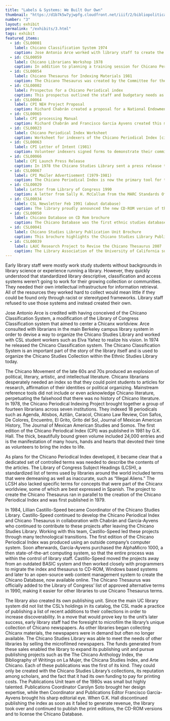 ```yaml
---
title: "Labels & Systems: We Built Our Own"
thumbnail: "https://d1b7k5w7yjwpfg.cloudfront.net/iiif/2/bibliopolitica_CSL00050_CSL00050_001/full/800,/0/default.jpg"
number: "3"
layout: exhibit
permalink: "/exhibits/3.html"
tags: exhibit
featured_items:
  - id: CSL00001
    label: Chicano Classification System 1974
    caption: Jose Antonio Arce worked with library staff to create the Chicano Classification System in order to classify materials according to a Chicano perspective. 
  - id: CSL00059
    label: Chicano Librarians Workshop 1978
    caption: In addition to planning a training session for Chicano Periodical Index Project (CPI) volunteers, Chabrán and other CPI project members organized additional training for volunteers to learn about new library technologies and gain practical skills. During this workshop, CPI project members selected the initial set of periodicals to be indexed.
  - id: CSL00054
    label: Chicano Thesaurus for Indexing Materials 1981
    caption: The Chicano Thesaurus was created by the Committee for the Development of Subject Access to Chicano Literatures. Subject lists from Chicanx collections around the southwest were compiled and edited to create this list of terms.
  - id: CSL00002
    label: Prospectus for a Chicano Periodical index
    caption: This prospectus outlined the staff and budgetary needs as well as the project workflow for the Chicano Periodical Index.
  - id: CSL00064
    label: CPI NEH Project Proposal
    caption: Richard Chabrán created a proposal for a National Endowment for the Humanities grant to cover the costs of the Chicano Periodical Index. Since librarians could not apply for funding, faculty member Larry Trujillo supported the project by putting in the application. The project was not funded by the NEH but this proposal shows deep commitment to the project by many librarians across the United States.
  - id: CSL00065
    label: CPI processing Manual
    caption: Richard Chabrán and Francisco Garcia Ayvens created this manual to train volunteer indexers
  - id: CSL00023
    label: Chicano Periodical Index Worksheet
    caption: Worksheet for indexers of the Chicano Periodical Index [circa 1978]
  - id: CSL00063
    label: CPI Letter of Intent (1981)
    caption: Volunteer indexers signed forms to demonstrate their commitment to the work.
  - id: CSL00066  
    label: CPI Launch Press Release
    caption: In 1978 the Chicano Studies Library sent a press release to notify libraries and publishers about the Chicano Periodical Index
  - id: CSL00067
    label: CPI Mailer Advertisement (1979-1981)
    caption: The Chicano Periodical Index is now the primary tool for the Mexican American” according to the monthly newsletter of the National Chicano Research Network. G.K. Hall, the first publisher of the index created this advertisement.
  - id: CSL00029
    label: Letter from Library of Congress 1990
    caption: A letter from Sally H. McCallum from the MARC Standards Office of the Library of Congress shares news that a special code was assigned for catalogers to use the Chicano Thesaurus in MARC catalog records
  - id: CSL00034
    label: CSL Newsletter Feb 1991 (about database)
    caption: The library proudly announced the new CD-ROM version of the Chicano Database in the February 1991 Newsletter. It explains how patrons can use the CD-ROM for research, save their results and find the full text in the library.
  - id: CSL00050
    label: Chicano Database on CD Rom brochure
    caption: The Chicano Database was the first ethnic studies database published on CD-ROM. Castillo-Speed is featured on this brochure that marketed the database and its new features.
  - id: CSL00041
    label: Chicano Studies Library Publication Unit Brochure
    caption: This brochure highlights the Chicano Studies Library Publications Unit’s activities through 1991. The unit became known as the leader in Chicano reference publications. The library’s income from microfilm sales and database royalties enabled the publication unit to expand its activities and create landmark works that put the library on the map. 
  - id: CSL00039
    label: LAUC Research Project to Revise the Chicano Thesaurus 2007
    caption: The Library Association of the University of California supported a research project to revise the Chicano Thesaurus in 2007. Through this project, terms for broader Latinx communities were added  to the thesaurus.
---
```

Early library staff were mostly work study students without backgrounds in library science or experience running a library. However, they quickly understood that standardized library descriptive, classification and access systems weren’t going to work for their growing collection or communities.  They needed their own intellectual infrastructure for information retrieval. All of the resources they worked hard to collect would mean little if they could be found only through racist or stereotyped frameworks. Library staff refused to use those systems and instead created their own.

Jose Antonio Arce is credited with having conceived of the Chicano Classification System, a modification of the Library of Congress Classification system that aimed to center a Chicanx worldview. Arce consulted with librarians in the main Berkeley campus library system in order to devise a way to organize the Chicano Studies Library and worked with CSL student workers such as Elva Yañez to realize his vision. In 1974 he released the Chicano Classification system. The Chicano Classification System is an important part of the story of the library itself and is used to organize the Chicano Studies Collection within the Ethnic Studies Library today.  

The Chicano Movement of the late 60s and 70s produced an explosion of political, literary, artistic, and intellectual literature. Chicanx librarians desperately needed an index so that they could point students to articles for research, affirmation of their identities or political organizing. Mainstream reference tools did not include or even acknowledge Chicano literature, perpetuating the falsehood that there was no history of Chicano literature. In 1978, the Chicano Periodical Indexing Project brought together a group of fourteen librarians across seven institutions. They indexed 18 periodicals such as Agenda, Atisbos, Aztlán, Caracol, Chicano Law Review, Con Safos, De Colores, Encuentro, El Grito, Grito del Sol, Journal of Mexican American History, The Journal of Mexican American Studies and Somos. The first edition of the Chicano Periodical Index (CPI) was published in 1981 by G.K. Hall. The thick, beautifully bound green volume included 24,000 entries and is the manifestation of many hours, hands and hearts that devoted their time as volunteers to bring the index to life. 

As plans for the Chicano Periodical Index developed, it became clear that a dedicated set of controlled terms was needed to describe the contents of the articles. The Library of Congress Subject Headings (LCSH), a standardized list of terms used by libraries around the world included terms that were demeaning as well as inaccurate, such as “Illegal Aliens.” The LCSH also lacked specific terms for concepts that were part of the Chicanx worldview, some of which are best expressed in Spanish.  The project to create the Chicano Thesaurus ran in parallel to the creation of the Chicano Periodical Index and was first published in 1979. 

In 1984, Lillian Castillo-Speed became Coordinator of the Chicano Studies Library. Castillo-Speed continued to develop the Chicano Periodical Index and Chicano Thesaurus in collaboration with Chabrán and García-Ayvens who continued to contribute to these projects after leaving the Chicano Studies Library. Working with this team, Castillo-Speed led these projects through many technological transitions. The first edition of the Chicano Periodical Index was produced using an outside company’s computer system. Soon afterwards, García-Ayvens purchased the AlphaMicro 1000, a then state-of-the-art computing system, so that the entire process was within the control of library staff. Castillo-Speed moved the projects away from an outdated BASIC system and then worked closely with programmers to migrate the index and thesaurus to CD-ROM, Windows based systems and later to an open-source web content management system to create the Chicano Database, now available online. The Chicano Thesaurus was officially added to the Library of Congress’ list of approved alternative terms in 1990, making it easier for other libraries to use Chicano Thesaurus terms. 


The library also created its own publishing unit. Since the main UC library system did not list the CSL’s holdings in its catalog, the CSL made a practice of publishing a list of recent additions to their collections in order to increase discoverability. In a move that would prove key to the unit’s later success, early library staff had the foresight to microfilm the library’s unique collection of Chicano newspapers.  As other libraries began collecting Chicanx materials, the newspapers were in demand but often no longer available. The Chicano Studies Library was able to meet the needs of other libraries by selling the microfilmed newspapers. The funds generated from these sales enabled the library to expand its publishing unit and pursue publishing projects such as the The Chicano Anthology Index, the Bibliography of Writings on La Mujer, the Chicana Studies Index,  and Arte Chicano. Each of these publications was the first of its kind. They could only be created with the Chicano Studies Library’s collections, its reputation among scholars, and the fact that it had its own funding to pay for printing costs. The Publications Unit team of the 1980s was small but highly talented. Publications Coordinator Carolyn Soto brought her design expertise, while then Coordinator and Publications Editor Francisco García-Ayvens brought his sharp editorial eye. When G.K. Hall discontinued publishing the index as soon as it failed to generate revenue, the library took over and continued to publish the print editions, the CD-ROM versions and to license the Chicano Database.
